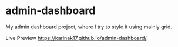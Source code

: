 # admin-dashboard

My admin dashboard project, where I try to style it using mainly grid.

Live Preview https://karinak17.github.io/admin-dashboard/.
